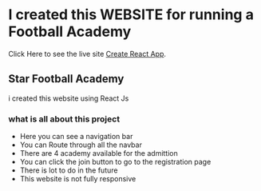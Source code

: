 # I created this WEBSITE for running a Football Academy 

Click Here to see the live site [Create React App](https://github.com/facebook/create-react-app).

## Star Football Academy

i created this website using React Js

### what is all about this project
* Here you can see a navigation bar
* You can Route through all the navbar
* There are 4 academy available for the admittion
* You can click the join button to go to the registration page
* There is lot to do in the future
* This website is not fully responsive

